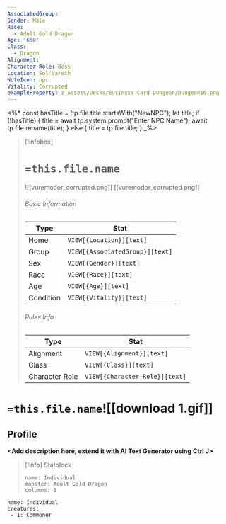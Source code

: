 ```yaml
---
AssociatedGroup: 
Gender: Male
Race:
  - Adult Gold Dragon
Age: "650"
Class:
  - Dragon
Alignment: 
Character-Role: Boss
Location: Sol'Vareth
NoteIcon: npc
Vitality: Corrupted
exampleProperty: z_Assets/Decks/Business Card Dungeon/Dungeon16.png
---
```

<%*
const hasTitle = !tp.file.title.startsWith("NewNPC");
let title;
if (!hasTitle) {
    title = await tp.system.prompt("Enter NPC Name");
    await tp.file.rename(title);
} else {
    title = tp.file.title;
}
_%>

> [!infobox]
> # `=this.file.name`
> ![[vuremodor_corrupted.png]]
> [[vuremodor_corrupted.png]]
> ###### Basic Information
> Type |  Stat |
> ---|---|
> Home | `VIEW[{Location}][text]`  |
> Group | `VIEW[{AssociatedGroup}][text]` |
> Sex | `VIEW[{Gender}][text]` |
> Race | `VIEW[{Race}][text]` |
> Age | `VIEW[{Age}][text]`|
> Condition | `VIEW[{Vitality}][text]` |
> ###### Rules Info
> Type |  Stat |
> ---|---|
> Alignment | `VIEW[{Alignment}][text]` |
> Class | `VIEW[{Class}][text]`  |
> Character Role | `VIEW[{Character-Role}][text]` |

# `=this.file.name`![[download 1.gif]]
## Profile

**<Add description here, extend it with AI Text Generator using Ctrl J>**

> [!info] Statblock
> ```statblock
> name: Individual
> monster: Adult Gold Dragon
> columns: 1
> ```

```encounter-table
name: Individual
creatures:
 - 1: Commoner
```

